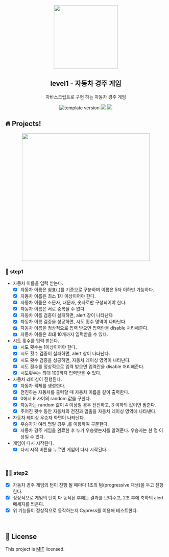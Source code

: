 <p align="middle" >
  <img width="200px;" src="https://user-images.githubusercontent.com/50367798/106415730-2645a280-6493-11eb-876c-ef7172652261.png"/>
</p>
<h2 align="middle">level1 - 자동차 경주 게임</h2>
<p align="middle">자바스크립트로 구현 하는 자동차 경주 게임</p>
<p align="middle">
<img src="https://img.shields.io/badge/version-1.0.0-blue?style=flat-square" alt="template version"/>
<img src="https://img.shields.io/badge/language-html-blue.svg?style=flat-square"/>
<a href="https://github.com/daybrush/moveable/blob/master/LICENSE" target="_blank">
  <img src="https://img.shields.io/github/license/daybrush/moveable.svg?style=flat-square&label=license&color=08CE5D"/>
  </a>
</p>

## 🔥 Projects!

<p align="middle">
  <img width="400" src="https://techcourse-storage.s3.ap-northeast-2.amazonaws.com/7c76e809d82a4a3aa0fd78a86be25427">
</p>

### 🎯 step1

-   자동차 이름을 입력 받는다.
    -   [x] 자동차 이름은 쉼표(,)를 기준으로 구분하며 이름은 5자 이하만 가능하다.
    -   [x] 자동차 이름은 최소 1자 이상이어야 한다.
    -   [x] 자동차 이름은 소문자, 대문자, 숫자로만 구성되어야 한다.
    -   [x] 자동차 이름은 서로 중복될 수 없다.
    -   [x] 자동차 이름 검증이 실패하면, alert 창이 나타난다
    -   [x] 자동차 이름 검증을 성공하면, 시도 횟수 영역이 나타난다.
    -   [x] 자동차 이름을 정상적으로 입력 받으면 입력란을 disable 처리해준다.
    -   [x] 자동차 이름은 최대 10개까지 입력받을 수 있다.
-   시도 횟수를 입력 받는다.
    -   [x] 시도 횟수는 1이상이어야 한다.
    -   [x] 시도 횟수 검증이 실패하면, alert 창이 나타난다.
    -   [x] 시도 횟수 검증을 성공하면, 자동차 레이싱 영역이 나타난다.
    -   [x] 시도 횟수를 정상적으로 입력 받으면 입력란을 disable 처리해준다.
    -   [x] 시도횟수는 최대 100까지 입력받을 수 있다.
-   자동차 레이싱이 진행된다.
    -   [x] 자동차 객체를 생성한다.
    -   [x] 전진하는 자동차를 출력할 때 자동차 이름을 같이 출력한다.
    -   [x] 0에서 9 사이의 random 값을 구한다.
    -   [x] 자동차는 random 값이 4 이상일 경우 전진하고, 3 이하의 값이면 멈춘다.
    -   [x] 주어진 횟수 동안 자동차의 전진과 멈춤을 자동차 레이싱 영역에 나타낸다.
-   자동차 레이싱 우승자 화면이 나타난다.
    -   [x] 우승자가 여러 명일 경우 ,를 이용하여 구분한다.
    -   [x] 자동차 경주 게임을 완료한 후 누가 우승했는지를 알려준다. 우승자는 한 명 이상일 수 있다.
-   게임이 다시 시작된다.
    -   [x] 다시 시작 버튼을 누르면 게임이 다시 시작된다.

<br>

### 🎯🎯 step2

-   [x] 자동차 경주 게임의 턴이 진행 될 때마다 1초의 텀(progressive 재생)을 두고 진행한다.
-   [x] 정상적으로 게임의 턴이 다 동작된 후에는 결과를 보여주고, 2초 후에 축하의 alert 메세지를 띄운다.
-   [x] 위 기능들이 정상적으로 동작하는지 Cypress를 이용해 테스트한다.

<br>

## 📝 License

This project is [MIT](https://github.com/woowacourse/javascript-racingcar/blob/main/LICENSE) licensed.
